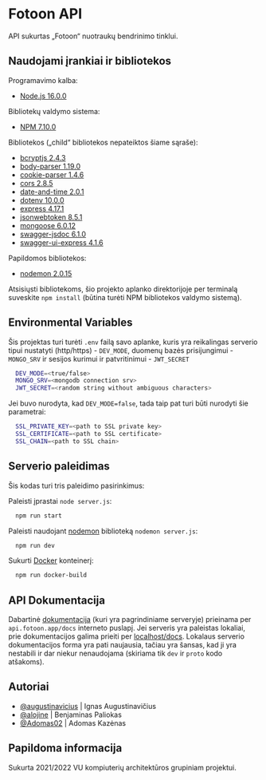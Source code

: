 # Fotoon API

API sukurtas „Fotoon“ nuotraukų bendrinimo tinklui.


## Naudojami įrankiai ir bibliotekos
Programavimo kalba:
 - [Node.js 16.0.0](https://nodejs.org/en/about/)
  
Bibliotekų valdymo sistema:
 - [NPM 7.10.0](https://docs.npmjs.com/about-npm)
  
Bibliotekos („child“ bibliotekos nepateiktos šiame sąraše):
 - [bcryptjs 2.4.3](https://www.npmjs.com/package/bcryptjs)
 - [body-parser 1.19.0](https://www.npmjs.com/package/body-parser)
 - [cookie-parser 1.4.6](https://www.npmjs.com/package/cookie-parser)
 - [cors 2.8.5](https://www.npmjs.com/package/cors)
 - [date-and-time 2.0.1](https://www.npmjs.com/package/date-and-time)
 - [dotenv 10.0.0](https://www.npmjs.com/package/dotenv)
 - [express 4.17.1](https://www.npmjs.com/package/express)
 - [jsonwebtoken 8.5.1](https://www.npmjs.com/package/jsonwebtoken)
 - [mongoose 6.0.12](https://www.npmjs.com/package/mongoose)
 - [swagger-jsdoc 6.1.0](https://www.npmjs.com/package/swagger-jsdoc)
 - [swagger-ui-express 4.1.6](https://www.npmjs.com/package/swagger-ui-express)
  
Papildomos bibliotekos:
 - [nodemon 2.0.15](https://www.npmjs.com/package/nodemon)

Atsisiųsti bibliotekoms, šio projekto aplanko direktorijoje per terminalą suveskite `npm install` (būtina turėti NPM bibliotekos valdymo sistemą).

## Environmental Variables
Šis projektas turi turėti `.env` failą savo aplanke, kuris yra reikalingas serverio tipui nustatyti (http/https) - `DEV_MODE`, duomenų bazės prisijungimui - `MONGO_SRV` ir sesijos kurimui ir patvritinimui - `JWT_SECRET`

```bash
  DEV_MODE=<true/false>
  MONGO_SRV=<mongodb connection srv>
  JWT_SECRET=<random string without ambiguous characters>
```
Jei buvo nurodyta, kad `DEV_MODE=false`, tada taip pat turi būti nurodyti šie parametrai:
```bash
  SSL_PRIVATE_KEY=<path to SSL private key>
  SSL_CERTIFICATE=<path to SSL certificate>
  SSL_CHAIN=<path to SSL chain>
```
  
## Serverio paleidimas

Šis kodas turi tris paleidimo pasirinkimus:
  

Paleisti įprastai `node server.js`:
```bash
  npm run start
```
Paleisti naudojant [nodemon](https://www.npmjs.com/package/nodemon) biblioteką `nodemon server.js`:
```bash
  npm run dev
```
Sukurti [Docker](https://www.docker.com/resources/what-container) konteinerį:
```bash
  npm run docker-build
```
    
## API Dokumentacija

Dabartinė [dokumentacija](https://api.fotoon.app/docs) (kuri yra pagrindiniame serveryje) prieinama per `api.fotoon.app/docs` interneto puslapį. Jei serveris yra paleistas lokaliai, prie dokumentacijos galima prieiti per [localhost/docs](localhost/docs). Lokalaus serverio dokumentacijos forma yra pati naujausia, tačiau yra šansas, kad ji yra nestabili ir dar niekur nenaudojama (skiriama tik `dev` ir `proto` kodo atšakoms).



## Autoriai

- [@augustinavicius](https://github.com/augustinavicius) | Ignas Augustinavičius
- [@alojine](https://github.com/alojine) | Benjaminas Paliokas
- [@Adomas02](https://github.com/Adomas02) | Adomas Kazėnas


## Papildoma informacija

Sukurta 2021/2022 VU kompiuterių architektūros grupiniam projektui.
